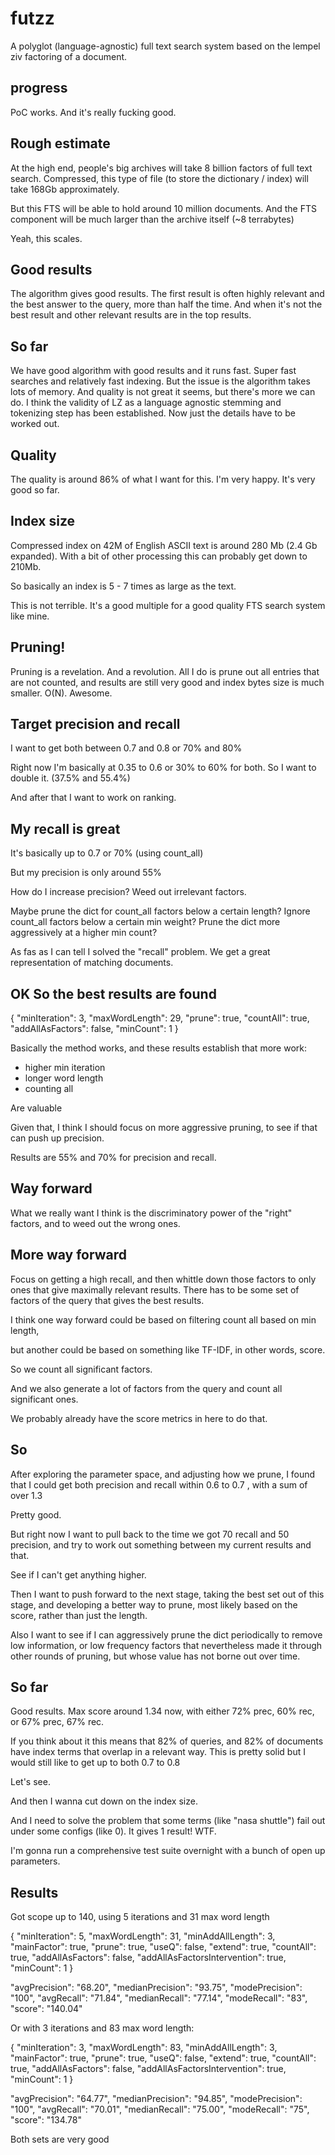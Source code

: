 # futzz

A polyglot (language-agnostic) full text search system based on the lempel ziv factoring of a document.

## progress

PoC works. And it's really fucking good.

## Rough estimate

At the high end, people's big archives will take 8 billion factors of full text search. Compressed, this type of file (to store the dictionary / index) will take 168Gb approximately.

But this FTS will be able to hold around 10 million documents. And the FTS component will be much larger than the archive itself (~8 terrabytes)

Yeah, this scales.

## Good results

The algorithm gives good results. The first result is often highly relevant and the best answer to the query, more than half the time. And when it's not the best result and other relevant results are in the top results.

## So far

We have good algorithm with good results and it runs fast. Super fast searches and relatively fast indexing. But the issue is the algorithm takes lots of memory. And quality is not great it seems, but there's more we can do. I think the validity of LZ as a language agnostic stemming and tokenizing step has been established. Now just the details have to be worked out.

## Quality

The quality is around 86% of what I want for this. I'm very happy. It's very good so far. 

## Index size

Compressed index on 42M of English ASCII text is around 280 Mb (2.4 Gb expanded).
With a bit of other processing this can probably get down to 210Mb. 

So basically an index is 5 - 7 times as large as the text.

This is not terrible. It's a good multiple for a good quality FTS search system like mine.

## Pruning!

Pruning is a revelation. And a revolution. All I do is prune out all entries that are not counted, and results are still very good and index bytes size is much smaller. O(N). Awesome.

## Target precision and recall

I want to get both between 0.7 and 0.8 or 70% and 80%

Right now I'm basically at 0.35 to 0.6 or 30% to 60% for both. So I want to double it.
(37.5% and 55.4%)

And after that I want to work on ranking.

## My recall is great

It's basically up to 0.7 or 70% (using count_all)

But my precision is only around 55%

How do I increase precision? Weed out irrelevant factors.

Maybe prune the dict for count_all factors below a certain length?
Ignore count_all factors below a certain min weight?
Prune the dict more aggressively at a higher min count?

As fas as I can tell I solved the "recall" problem. We get a great representation of matching documents.

## OK So the best results are found

{
  "minIteration": 3,
  "maxWordLength": 29,
  "prune": true,
  "countAll": true,
  "addAllAsFactors": false,
  "minCount": 1
}

Basically the method works, and these results establish that more work:

- higher min iteration
- longer word length
- counting all 

Are valuable

Given that, I think I should focus on more aggressive pruning, to see if that can push up precision.

Results are 55% and 70% for precision and recall.

## Way forward

What we really want I think is the discriminatory power of the "right" factors, and to weed out the wrong ones.

## More way forward

Focus on getting a high recall, and then whittle down those factors to only ones that give maximally relevant results. There has to be some set of factors of the query that gives the best results.

I think one way forward could be based on filtering count all based on min length,

but another could be based on something like TF-IDF, in other words, score. 

So we count all significant factors. 

And we also generate a lot of factors from the query and count all significant ones.

We probably already have the score metrics in here to do that.

## So

After exploring the parameter space, and adjusting how we prune, I found that I could get both precision and recall within 0.6 to 0.7 , with a sum of over 1.3

Pretty good. 

But right now I want to pull back to the time we got 70 recall and 50 precision, and try to work out something between my current results and that.

See if I can't get anything higher.

Then I want to push forward to the next stage, taking the best set out of this stage, and developing a better way to prune, most likely based on the score, rather than just the length.

Also I want to see if I can aggressively prune the dict periodically to remove low information, or low frequency factors that nevertheless made it through other rounds of pruning, but whose value has not borne out over time.

## So far

Good results. Max score around 1.34 now, with either 72% prec, 60% rec, or 67% prec, 67% rec.

If you think about it this means that 82% of queries, and 82% of documents have index terms that overlap in a relevant way. This is pretty solid but I would still like to get up to both 0.7 to 0.8

Let's see.

And then I wanna cut down on the index size.

And I need to solve the problem that some terms (like "nasa shuttle") fail out under some configs (like 0). It gives 1 result! WTF.

I'm gonna run a comprehensive test suite overnight with a bunch of open up parameters.

## Results

Got scope up to 140, using 5 iterations and 31 max word length


{
  "minIteration": 5,
  "maxWordLength": 31,
  "minAddAllLength": 3,
  "mainFactor": true,
  "prune": true,
  "useQ": false,
  "extend": true,
  "countAll": true,
  "addAllAsFactors": false,
  "addAllAsFactorsIntervention": true,
  "minCount": 1
}

  "avgPrecision": "68.20",
  "medianPrecision": "93.75",
  "modePrecision": "100",
  "avgRecall": "71.84",
  "medianRecall": "77.14",
  "modeRecall": "83",
  "score": "140.04"

Or with 3 iterations and 83 max word length:

{
  "minIteration": 3,
  "maxWordLength": 83,
  "minAddAllLength": 3,
  "mainFactor": true,
  "prune": true,
  "useQ": false,
  "extend": true,
  "countAll": true,
  "addAllAsFactors": false,
  "addAllAsFactorsIntervention": true,
  "minCount": 1
}

  "avgPrecision": "64.77",
  "medianPrecision": "94.85",
  "modePrecision": "100",
  "avgRecall": "70.01",
  "medianRecall": "75.00",
  "modeRecall": "75",
  "score": "134.78"


Both sets are very good
